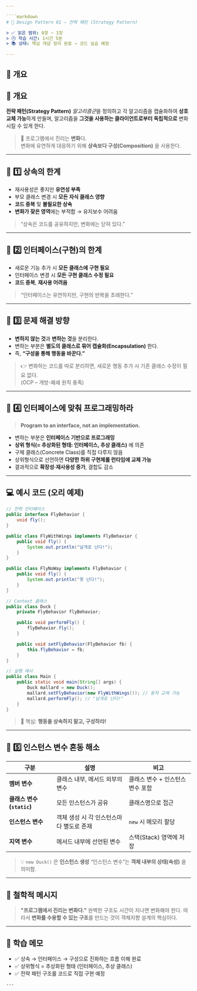 ```yaml
---

````markdown
# 🎯 Design Pattern 01 – 전략 패턴 (Strategy Pattern)

> ✅ 읽은 범위: 0장 ~ 1장  
> 🕒 학습 시간: 1시간 5분  
> 📚 상태: 핵심 개념 정리 완료 → 코드 실습 예정

---
```


## 📘 개요
## 📘 개요

**전략 패턴(Strategy Pattern)** 
 *알고리즘군*을 정의하고 각 알고리즘을 캡슐화하여 **상호 교체 가능**하게 만들며, 알고리즘을 **그것을 사용하는 클라이언트로부터 독립적으로** 변화시킬 수 있게 한다.


> 💬 프로그램에서 진리는 **변화**다.  
> 변화에 유연하게 대응하기 위해 **상속보다 구성(Composition)** 을 사용한다.

---

## 🧩 1️⃣ 상속의 한계

- 재사용성은 좋지만 **유연성 부족**
- 부모 클래스 변경 시 **모든 자식 클래스 영향**
- **코드 중복** 및 **불필요한 상속**
- **변화가 잦은 영역**에는 부적합 → 유지보수 어려움

> “상속은 코드를 공유하지만, 변화에는 닫혀 있다.”

---

## 🧩 2️⃣ 인터페이스(구현)의 한계

- 새로운 기능 추가 시 **모든 클래스에 구현 필요**
- 인터페이스 변경 시 **모든 구현 클래스 수정 필요**
- **코드 중복**, **재사용 어려움**

> “인터페이스는 유연하지만, 구현의 반복을 초래한다.”

---

## 🧩 3️⃣ 문제 해결 방향

- **변하지 않는 것**과 **변하는 것**을 분리한다.  
- 변하는 부분은 **별도의 클래스로 묶어 캡슐화(Encapsulation)** 한다.
- 즉, **“구성을 통해 행동을 바꾼다.”**

> 👉 변화하는 코드를 따로 분리하면, 새로운 행동 추가 시 기존 클래스 수정이 필요 없다.  
> (OCP – 개방-폐쇄 원칙 충족)

---

## 🧩 4️⃣ 인터페이스에 맞춰 프로그래밍하라

> **Program to an interface, not an implementation.**

- 변하는 부분은 **인터페이스 기반으로 프로그래밍**
- **상위 형식(= 추상화된 형태: 인터페이스, 추상 클래스)** 에 의존
- 구체 클래스(Concrete Class)를 직접 다루지 않음
- 상위형식으로 선언하면 **다양한 하위 구현체를 런타임에 교체 가능**
- 결과적으로 **확장성·재사용성 증가**, 결합도 감소

---

## 💻 예시 코드 (오리 예제)

```java
// 전략 인터페이스
public interface FlyBehavior {
    void fly();
}

public class FlyWithWings implements FlyBehavior {
    public void fly() {
        System.out.println("날개로 난다!");
    }
}

public class FlyNoWay implements FlyBehavior {
    public void fly() {
        System.out.println("못 난다!");
    }
}

// Context 클래스
public class Duck {
    private FlyBehavior flyBehavior;

    public void performFly() {
        flyBehavior.fly();
    }

    public void setFlyBehavior(FlyBehavior fb) {
        this.flyBehavior = fb;
    }
}
````

```java
// 실행 예시
public class Main {
    public static void main(String[] args) {
        Duck mallard = new Duck();
        mallard.setFlyBehavior(new FlyWithWings()); // 동적 교체 가능
        mallard.performFly(); // "날개로 난다!"
    }
}
```

> 🧠 핵심: **행동을 상속하지 말고, 구성하라!**

---

## 🧠 5️⃣ 인스턴스 변수 혼동 해소

| 구분                    | 설명                      | 비고                  |
| --------------------- | ----------------------- | ------------------- |
| **멤버 변수**             | 클래스 내부, 메서드 외부의 변수      | 클래스 변수 + 인스턴스 변수 포함 |
| **클래스 변수 (`static`)** | 모든 인스턴스가 공유             | 클래스명으로 접근           |
| **인스턴스 변수**           | 객체 생성 시 각 인스턴스마다 별도로 존재 | `new` 시 메모리 할당      |
| **지역 변수**             | 메서드 내부에 선언된 변수          | 스택(Stack) 영역에 저장    |

> 💡 `new Duck()` 은 **인스턴스 생성**
> “인스턴스 변수”는 **객체 내부의 상태(속성)** 을 의미함.

---

## 🧭 철학적 메시지

> **"프로그램에서 진리는 변화다."**
> 완벽한 구조도 시간이 지나면 변화해야 한다.
> 따라서 **변화를 수용할 수 있는 구조**를 만드는 것이 객체지향 설계의 핵심이다.

---

## 📝 학습 메모

* ✅ 상속 → 인터페이스 → 구성으로 진화하는 흐름 이해 완료
* ✅ 상위형식 = 추상화된 형태 (인터페이스, 추상 클래스)
* ✅ 전략 패턴 구조를 코드로 직접 구현 예정

```
---
```
